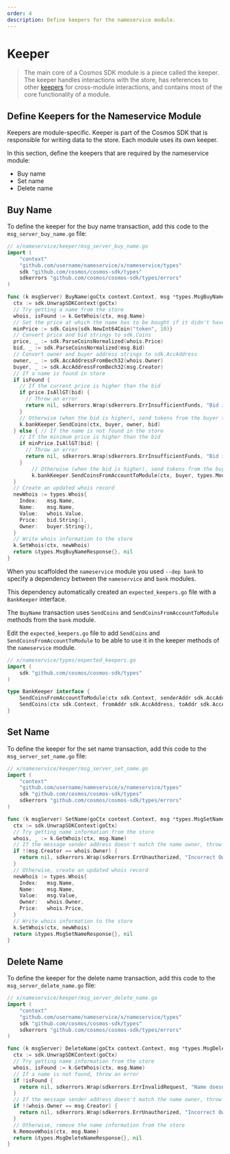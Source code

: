 ```yaml
---
order: 4
description: Define keepers for the nameservice module. 
---
```


# Keeper

> The main core of a Cosmos SDK module is a piece called the keeper. The keeper handles interactions with the store, has references to other [keepers](https://docs.cosmos.network/master/building-modules/keeper.html) for cross-module interactions, and contains most of the core functionality of a module.

## Define Keepers for the Nameservice Module 

Keepers are module-specific. Keeper is part of the Cosmos SDK that is responsible for writing data to the store. Each module uses its own keeper. 

In this section, define the keepers that are required by the nameservice module:

- Buy name
- Set name
- Delete name

## Buy Name

To define the keeper for the buy name transaction, add this code to the `msg_server_buy_name.go` file:

```go
// x/nameservice/keeper/msg_server_buy_name.go
import (
	"context"
	"github.com/username/nameservice/x/nameservice/types"
	sdk "github.com/cosmos/cosmos-sdk/types"
	sdkerrors "github.com/cosmos/cosmos-sdk/types/errors"
)

func (k msgServer) BuyName(goCtx context.Context, msg *types.MsgBuyName) (*types.MsgBuyNameResponse, error) {
  ctx := sdk.UnwrapSDKContext(goCtx)
  // Try getting a name from the store
  whois, isFound := k.GetWhois(ctx, msg.Name)
  // Set the price at which the name has to be bought if it didn't have an owner before
  minPrice := sdk.Coins{sdk.NewInt64Coin("token", 10)}
  // Convert price and bid strings to sdk.Coins
  price, _ := sdk.ParseCoinsNormalized(whois.Price)
  bid, _ := sdk.ParseCoinsNormalized(msg.Bid)
  // Convert owner and buyer address strings to sdk.AccAddress
  owner, _ := sdk.AccAddressFromBech32(whois.Owner)
  buyer, _ := sdk.AccAddressFromBech32(msg.Creator)
  // If a name is found in store
  if isFound {
    // If the current price is higher than the bid
    if price.IsAllGT(bid) {
      // Throw an error
      return nil, sdkerrors.Wrap(sdkerrors.ErrInsufficientFunds, "Bid is not high enough")
    }
    // Otherwise (when the bid is higher), send tokens from the buyer to the owner
    k.bankKeeper.SendCoins(ctx, buyer, owner, bid)
  } else { // If the name is not found in the store
    // If the minimum price is higher than the bid
    if minPrice.IsAllGT(bid) {
      // Throw an error
      return nil, sdkerrors.Wrap(sdkerrors.ErrInsufficientFunds, "Bid is less than min amount")
    }
		// Otherwise (when the bid is higher), send tokens from the buyer's account to the module's account (as a payment for the name)
		k.bankKeeper.SendCoinsFromAccountToModule(ctx, buyer, types.ModuleName, bid)
  }
  // Create an updated whois record
  newWhois := types.Whois{
    Index:   msg.Name,
    Name:    msg.Name,
    Value:   whois.Value,
    Price:   bid.String(),
    Owner:   buyer.String(),
  }
  // Write whois information to the store
  k.SetWhois(ctx, newWhois)
  return &types.MsgBuyNameResponse{}, nil
}
```

When you scaffolded the `nameservice` module you used `--dep bank` to specify a dependency between the `nameservice` and `bank` modules. 

This dependency automatically created an `expected_keepers.go` file with a `BankKeeper` interface. 

The `BuyName` transaction uses `SendCoins` and `SendCoinsFromAccountToModule` methods from the `bank` module. 

Edit the `expected_keepers.go` file to add `SendCoins` and `SendCoinsFromAccountToModule` to be able to use it in the keeper methods of the `nameservice` module.

```go
// x/nameservice/types/expected_keepers.go
import (
	sdk "github.com/cosmos/cosmos-sdk/types"
)

type BankKeeper interface {
	SendCoinsFromAccountToModule(ctx sdk.Context, senderAddr sdk.AccAddress, recipientModule string, amt sdk.Coins) error
	SendCoins(ctx sdk.Context, fromAddr sdk.AccAddress, toAddr sdk.AccAddress, amt sdk.Coins) error
}
```

## Set Name

To define the keeper for the set name transaction, add this code to the `msg_server_set_name.go` file:

```go
// x/nameservice/keeper/msg_server_set_name.go
import (
	"context"
	"github.com/username/nameservice/x/nameservice/types"
	sdk "github.com/cosmos/cosmos-sdk/types"
	sdkerrors "github.com/cosmos/cosmos-sdk/types/errors"
)

func (k msgServer) SetName(goCtx context.Context, msg *types.MsgSetName) (*types.MsgSetNameResponse, error) {
  ctx := sdk.UnwrapSDKContext(goCtx)
  // Try getting name information from the store
  whois, _ := k.GetWhois(ctx, msg.Name)
  // If the message sender address doesn't match the name owner, throw an error
  if !(msg.Creator == whois.Owner) {
    return nil, sdkerrors.Wrap(sdkerrors.ErrUnauthorized, "Incorrect Owner")
  }
  // Otherwise, create an updated whois record
  newWhois := types.Whois{
    Index:   msg.Name,
    Name:    msg.Name,
    Value:   msg.Value,
    Owner:   whois.Owner,
    Price:   whois.Price,
  }
  // Write whois information to the store
  k.SetWhois(ctx, newWhois)
  return &types.MsgSetNameResponse{}, nil
}
```

## Delete Name

To define the keeper for the delete name transaction, add this code to the `msg_server_delete_name.go` file:

```go
// x/nameservice/keeper/msg_server_delete_name.go
import (
	"context"
	"github.com/username/nameservice/x/nameservice/types"
	sdk "github.com/cosmos/cosmos-sdk/types"
	sdkerrors "github.com/cosmos/cosmos-sdk/types/errors"
)

func (k msgServer) DeleteName(goCtx context.Context, msg *types.MsgDeleteName) (*types.MsgDeleteNameResponse, error) {
  ctx := sdk.UnwrapSDKContext(goCtx)
  // Try getting name information from the store
  whois, isFound := k.GetWhois(ctx, msg.Name)
  // If a name is not found, throw an error
  if !isFound {
    return nil, sdkerrors.Wrap(sdkerrors.ErrInvalidRequest, "Name doesn't exist")
  }
  // If the message sender address doesn't match the name owner, throw an error
  if !(whois.Owner == msg.Creator) {
    return nil, sdkerrors.Wrap(sdkerrors.ErrUnauthorized, "Incorrect Owner")
  }
  // Otherwise, remove the name information from the store
  k.RemoveWhois(ctx, msg.Name)
  return &types.MsgDeleteNameResponse{}, nil
}
```
